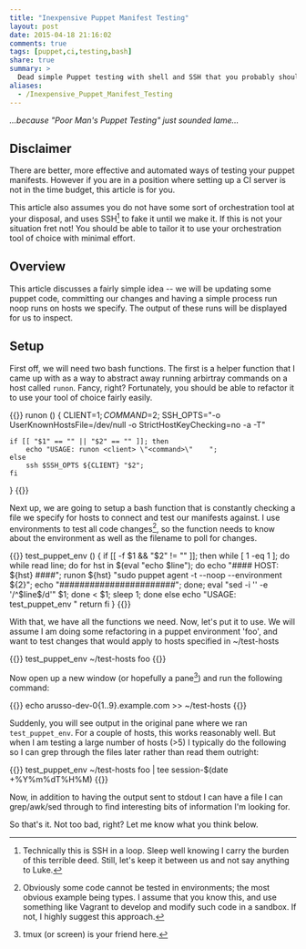 ```yaml
---
title: "Inexpensive Puppet Manifest Testing"
layout: post
date: 2015-04-18 21:16:02
comments: true
tags: [puppet,ci,testing,bash]
share: true
summary: >
  Dead simple Puppet testing with shell and SSH that you probably should avoid.
aliases:
  - /Inexpensive_Puppet_Manifest_Testing
---
```


_...because "Poor Man's Puppet Testing" just sounded lame..._

## Disclaimer

There are better, more effective and automated ways of testing your puppet
manifests. However if you are in a position where setting up a CI server is not
in the time budget, this article is for you.

This article also assumes you do not have some sort of orchestration tool at
your disposal, and uses SSH[^1] to fake it until we make it. If this is not your
situation fret not! You should be able to tailor it to use your orchestration
tool of choice with minimal effort.

## Overview

This article discusses a fairly simple idea -- we will be updating some puppet
code, committing our changes and having a simple process run noop runs on hosts
we specify. The output of these runs will be displayed for us to inspect.

## Setup

First off, we will need two bash functions. The first is a helper function that
I came up with as a way to abstract away running arbirtray commands on a host
called ``runon``. Fancy, right? Fortunately, you should be able to refactor it
to use your tool of choice fairly easily.

{{<codeWide language="bash" line-numbers="false">}}
runon () {
    CLIENT=$1;
    COMMAND=$2;
    SSH_OPTS="-o UserKnownHostsFile=/dev/null -o StrictHostKeyChecking=no -a -T"

    if [[ "$1" == "" || "$2" == "" ]]; then
        echo "USAGE: runon <client> \"<command>\"    ";
    else
        ssh $SSH_OPTS ${CLIENT} "$2";
    fi
}
{{</codeWide>}}

Next up, we are going to setup a bash function that is constantly checking a
file we specify for hosts to connect and test our manifests against. I use
environments to test all code changes[^2], so the function needs to know about
the environment as well as the filename to poll for changes.

{{<codeWide language="bash" line-numbers="false">}}
test_puppet_env () {
    if [[ -f $1 && "$2" != "" ]]; then
        while [ 1 -eq 1 ]; do
            while read line; do
                for hst in $(eval "echo $line"); do
                    echo "#### HOST: ${hst} ####";
                    runon ${hst} "sudo puppet agent -t --noop --environment ${2}";
                    echo "#######################";
                done;
                eval "sed -i '' -e '/^$line\$/d'" $1;
            done < $1;
            sleep 1;
        done
    else
       echo "USAGE: test_puppet_env <filename> <environment>"
       return
    fi
}
{{</codeWide>}}

With that, we have all the functions we need. Now, let's put it to use. We will
assume I am doing some refactoring in a puppet environment 'foo', and want to
test changes that would apply to hosts specified in ~/test-hosts

{{<codeWide language="bash" line-numbers="false">}}
test_puppet_env ~/test-hosts foo
{{</codeWide>}}

Now open up a new window (or hopefully a pane[^3]) and run the following command:

{{<codeWide language="bash" line-numbers="false">}}
echo arusso-dev-0{1..9}.example.com >> ~/test-hosts
{{</codeWide>}}

Suddenly, you will see output in the original pane where we ran
```test_puppet_env```. For a couple of hosts, this works reasonably well. But
when I am testing a large number of hosts (>5) I typically do the following so
I can grep through the files later rather than read them outright:

{{<codeWide language="bash" line-numbers="false">}}
test_puppet_env ~/test-hosts foo | tee session-$(date +%Y%m%dT%H%M)
{{</codeWide>}}

Now, in addition to having the output sent to stdout I can have a file I can
grep/awk/sed through to find interesting bits of information I'm looking for.

So that's it. Not too bad, right? Let me know what you think below.

[^1]: Technically this is SSH in a loop. Sleep well knowing I carry the burden of this terrible deed. Still, let's keep it between us and not say anything to Luke.
[^2]: Obviously some code cannot be tested in environments; the most obvious example being types. I assume that you know this, and use something like Vagrant to develop and modify such code in a sandbox. If not, I highly suggest this approach.
[^3]: tmux (or screen) is your friend here.
